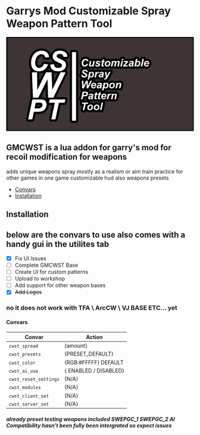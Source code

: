 
# Garrys Mod Customizable Spray Weapon Pattern Tool

![CSWPT](/project_logo/SCRAPPED_LOGOS/safethat.png)




## GMCWST is a lua addon for garry's mod for recoil modification for weapons
adds unique weapons spray mostly as a realism or aim train practice for other games in one game
customizable hud also weapons presets 
* [Convars](#convars)
* [Installation](#installation)

## Installation


## below are the convars to use also comes with a handy gui in the utilites tab
 - [x]  Fix UI Issues
 - [ ]  Complete GMCWST Base
 - [ ]  Create UI for custom patterns 
 - [ ]  Upload to workshop 
 - [ ]  Add support for other weapon bases
 - [x]  ~~Add Logos~~
### no it does not work with TFA \ ArcCW \ VJ BASE ETC... yet

#### Convars
Convar | Action
------------ | -------------
```cwst_spread``` | {amount} 
```cwst_presets``` | {PRESET_DEFAULT} 
```cwst_color``` | {RGB:#FFFFF} DEFAULT
```cwst_ai_use``` | { ENABLED / DISABLED} 
```cwst_reset_settings``` | {N/A}
```cwst_modules``` | {N/A}
```cwst_client_set``` | {N/A}
```cwst_server_set``` | {N/A}

##### already preset testing weapons included SWEPGC_1 SWEPGC_2 AI Compatibility hasn't been fully been intergrated so expect issues
